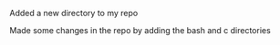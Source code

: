  Added a new directory to my repo 

Made some changes in the repo by adding the bash and c directories
